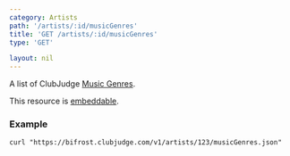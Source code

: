 ```yaml
---
category: Artists
path: '/artists/:id/musicGenres'
title: 'GET /artists/:id/musicGenres'
type: 'GET'

layout: nil
---
```


A list of ClubJudge [Music Genres](#/music-genre-model).

This resource is [embeddable](#/resource-embedding).

### Example

```
curl "https://bifrost.clubjudge.com/v1/artists/123/musicGenres.json"
```
